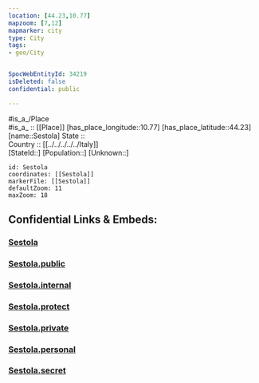 ```yaml
---
location: [44.23,10.77] 
mapzoom: [7,12] 
mapmarker: city 
type: City
tags:
- geo/City


SpocWebEntityId: 34219
isDeleted: false
confidential: public

---
```

#is_a_/Place  
#is_a_ :: [[Place]] 
[has_place_longitude::10.77] 
[has_place_latitude::44.23] 
[name::Sestola] 
State ::  
Country :: [[../../../../../Italy]]  
[StateId::] 
[Population::] 
[Unknown::] 


```leaflet
id: Sestola
coordinates: [[Sestola]] 
markerFile: [[Sestola]] 
defaultZoom: 11 
maxZoom: 18
```


## Confidential Links & Embeds: 

### [Sestola](/_Standards/Earth/Continent/Europe/Europe~South/Italy/regions~Italy/Emilia-Romagna/Modena.Province/City/Sestola.md) 

### [Sestola.public](/_public/Earth/Continent/Europe/Europe~South/Italy/regions~Italy/Emilia-Romagna/Modena.Province/City/Sestola.public.md) 

### [Sestola.internal](/_internal/Earth/Continent/Europe/Europe~South/Italy/regions~Italy/Emilia-Romagna/Modena.Province/City/Sestola.internal.md) 

### [Sestola.protect](/_protect/Earth/Continent/Europe/Europe~South/Italy/regions~Italy/Emilia-Romagna/Modena.Province/City/Sestola.protect.md) 

### [Sestola.private](/_private/Earth/Continent/Europe/Europe~South/Italy/regions~Italy/Emilia-Romagna/Modena.Province/City/Sestola.private.md) 

### [Sestola.personal](/_personal/Earth/Continent/Europe/Europe~South/Italy/regions~Italy/Emilia-Romagna/Modena.Province/City/Sestola.personal.md) 

### [Sestola.secret](/_secret/Earth/Continent/Europe/Europe~South/Italy/regions~Italy/Emilia-Romagna/Modena.Province/City/Sestola.secret.md)

